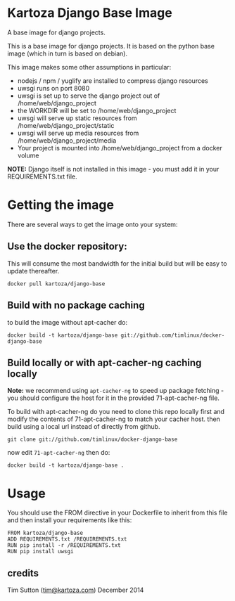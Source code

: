 # Kartoza Django Base Image

A base image for django projects.

This is a base image for django projects. It is based on the 
python base image (which in turn is based on debian). 

This image makes some other assumptions in particular:

* nodejs / npm / yuglify are installed to compress django resources
* uwsgi runs on port 8080
* uwsgi is set up to serve the django project out of /home/web/django_project
* the WORKDIR will be set to /home/web/django_project
* uwsgi will serve up static resources from /home/web/django_project/static
* uwsgi will serve up media resources from /home/web/django_project/media
* Your project is mounted into /home/web/django_project from a docker volume


**NOTE:** Django itself is not installed in this image - you must add it in your
REQUIREMENTS.txt file.

# Getting the image

There are several ways to get the image onto your system:

## Use the docker repository:

This will consume the most bandwidth for the initial build but 
will be easy to update thereafter. 

```
docker pull kartoza/django-base
```

## Build with no package caching


to build the image without apt-cacher do:

```
docker build -t kartoza/django-base git://github.com/timlinux/docker-django-base
```

## Build locally or with apt-cacher-ng caching locally

**Note:** we recommend using ``apt-cacher-ng`` to speed up package fetching -
you should configure the host for it in the provided 71-apt-cacher-ng file.

To build with apt-cacher-ng do you need to clone this repo locally first and 
modify the contents of 71-apt-cacher-ng to match your cacher host. then 
build using a local url instead of directly from github.

```
git clone git://github.com/timlinux/docker-django-base
```

now edit ``71-apt-cacher-ng`` then do:

```
docker build -t kartoza/django-base .
```

# Usage

You should use the FROM directive in your Dockerfile to inherit from this file
and then install your requirements like this:

```
FROM kartoza/django-base
ADD REQUIREMENTS.txt /REQUIREMENTS.txt
RUN pip install -r /REQUIREMENTS.txt
RUN pip install uwsgi
```



## credits

Tim Sutton (tim@kartoza.com)
December 2014

